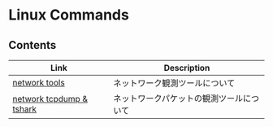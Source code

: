 # Linux Commands

## Contents

| Link                                          | Description                              |
| --------------------------------------------- | ---------------------------------------- |
| [network tools](tools.md)                     | ネットワーク観測ツールについて           |
| [network tcpdump & tshark](tcpdump_tshark.md) | ネットワークパケットの観測ツールについて |
